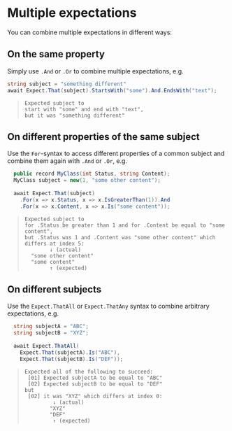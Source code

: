 # Multiple expectations

You can combine multiple expectations in different ways:

## On the same property

Simply use `.And` or `.Or` to combine multiple expectations, e.g.

```csharp
string subject = "something different"
await Expect.That(subject).StartsWith("some").And.EndsWith("text");
```

> ```
> Expected subject to
> start with "some" and end with "text",
> but it was "something different"
> ```

## On different properties of the same subject

Use the `For`-syntax to access different properties of a common subject and combine them again with `.And` or `.Or`,
e.g.

```csharp
  public record MyClass(int Status, string Content);
  MyClass subject = new(1, "some other content");
  
  await Expect.That(subject)
    .For(x => x.Status, x => x.IsGreaterThan(1)).And
    .For(x => x.Content, x => x.Is("some content"));
```

> ```
> Expected subject to
> for .Status be greater than 1 and for .Content be equal to "some content",
> but .Status was 1 and .Content was "some other content" which differs at index 5:
>         ↓ (actual)
>   "some other content"
>   "some content"
>         ↑ (expected)
> ```

## On different subjects

Use the `Expect.ThatAll` or `Expect.ThatAny` syntax to combine arbitrary expectations, e.g.

```csharp
  string subjectA = "ABC";
  string subjectB = "XYZ";
  
  await Expect.ThatAll(
    Expect.That(subjectA).Is("ABC"),
    Expect.That(subjectB).Is("DEF"));
```

> ```
> Expected all of the following to succeed:
>  [01] Expected subjectA to be equal to "ABC"
>  [02] Expected subjectB to be equal to "DEF"
> but
>  [02] it was "XYZ" which differs at index 0:
>          ↓ (actual)
>         "XYZ"
>         "DEF"
>          ↑ (expected)
> ```
